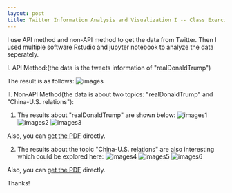 ```yaml
---
layout: post
title: Twitter Information Analysis and Visualization I -- Class Exercise 1
---
```


I use API method and non-API method to get the data from Twitter. Then I used multiple software Rstudio and jupyter notebook to analyze the data seperately. 

I. API Method:(the data is the tweets information of "realDonaldTrump")

The result is as follows:
![images](https://minshimia.github.io/images/Rplot01.png)


II. Non-API Method(the data is about two topics: "realDonaldTrump" and "China-U.S. relations"):

1. The results about "realDonaldTrump" are shown below:
![images1](https://minshimia.github.io/images/realDonaldTrump1.png)
![images2](https://minshimia.github.io/images/realDonaldTrump2.png)
![images3](https://minshimia.github.io/images/realDonaldTrump3.png)

Also, you can [get the PDF](https://github.com/MinShiMia/Other-Course-Projects/blob/194956fc3114df0417ae03fe8cce1a823be57d71/EPPS-7V81-Advanced-Data-Programming/Assignments/realDonaldTrumpTweetsInfor.pdf) directly. 

2. The results about the topic "China-U.S. relations" are also interesting which could be explored here: 
![images4](https://minshimia.github.io/images/ChinaUS1.png)
![images5](https://minshimia.github.io/images/ChinaUS2.png)
![images6](https://minshimia.github.io/images/ChinaUS3.png)

Also, you can [get the PDF](https://github.com/MinShiMia/Other-Course-Projects/blob/194956fc3114df0417ae03fe8cce1a823be57d71/EPPS-7V81-Advanced-Data-Programming/Assignments/China_US_tweets_infor.pdf) directly. 

Thanks!

